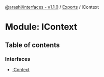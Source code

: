 [@arashi/interfaces - v1.1.0](../README.md) / [Exports](../modules.md) / IContext

# Module: IContext

## Table of contents

### Interfaces

- [IContext](../interfaces/IContext.IContext-1.md)
